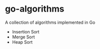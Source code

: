 # go-algorithms

A collection of algorithms implemented in Go

- Insertion Sort
- Merge Sort
- Heap Sort